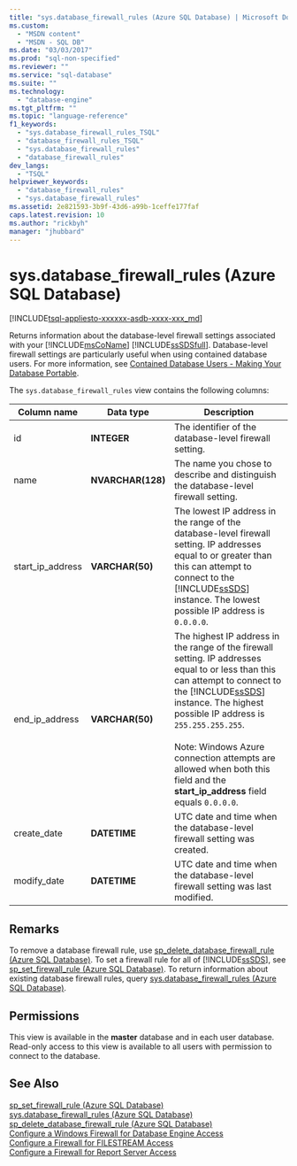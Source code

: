 ```yaml
---
title: "sys.database_firewall_rules (Azure SQL Database) | Microsoft Docs"
ms.custom: 
  - "MSDN content"
  - "MSDN - SQL DB"
ms.date: "03/03/2017"
ms.prod: "sql-non-specified"
ms.reviewer: ""
ms.service: "sql-database"
ms.suite: ""
ms.technology: 
  - "database-engine"
ms.tgt_pltfrm: ""
ms.topic: "language-reference"
f1_keywords: 
  - "sys.database_firewall_rules_TSQL"
  - "database_firewall_rules_TSQL"
  - "sys.database_firewall_rules"
  - "database_firewall_rules"
dev_langs: 
  - "TSQL"
helpviewer_keywords: 
  - "database_firewall_rules"
  - "sys.database_firewall_rules"
ms.assetid: 2e821593-3b9f-43d6-a99b-1ceffe177faf
caps.latest.revision: 10
ms.author: "rickbyh"
manager: "jhubbard"
---
```

# sys.database_firewall_rules (Azure SQL Database)
[!INCLUDE[tsql-appliesto-xxxxxx-asdb-xxxx-xxx_md](../../../a9retired/includes/tsql-appliesto-xxxxxx-asdb-xxxx-xxx-md.md)]

  Returns information about the database-level firewall settings associated with your [!INCLUDE[msCoName](../../../a9notintoc/includes/msconame-md.md)] [!INCLUDE[ssSDSfull](../../../a9retired/includes/sssdsfull-md.md)]. Database-level firewall settings are particularly useful when using contained database users. For more information, see [Contained Database Users - Making Your Database Portable](../../../relational-databases/security/contained-database-users-making-your-database-portable.md).  
  
 The `sys.database_firewall_rules` view contains the following columns:  
  
|Column name|Data type|Description|  
|-----------------|---------------|-----------------|  
|id|**INTEGER**|The identifier of the database-level firewall setting.|  
|name|**NVARCHAR(128)**|The name you chose to describe and distinguish the database-level firewall setting.|  
|start_ip_address|**VARCHAR(50)**|The lowest IP address in the range of the database-level firewall setting. IP addresses equal to or greater than this can attempt to connect to the [!INCLUDE[ssSDS](../../../a9retired/includes/sssds-md.md)] instance. The lowest possible IP address is `0.0.0.0`.|  
|end_ip_address|**VARCHAR(50)**|The highest IP address in the range of the firewall setting. IP addresses equal to or less than this can attempt to connect to the [!INCLUDE[ssSDS](../../../a9retired/includes/sssds-md.md)] instance. The highest possible IP address is `255.255.255.255`.<br /><br /> Note: Windows Azure connection attempts are allowed when both this field and the **start_ip_address** field equals `0.0.0.0`.|  
|create_date|**DATETIME**|UTC date and time when the database-level firewall setting was created.|  
|modify_date|**DATETIME**|UTC date and time when the database-level firewall setting was last modified.|  
  
## Remarks  
 To remove a database firewall rule, use [sp_delete_database_firewall_rule &#40;Azure SQL Database&#41;](../../../relational-databases/reference/system-stored-procedures/sp-delete-database-firewall-rule-azure-sql-database.md). To set a firewall rule for all of [!INCLUDE[ssSDS](../../../a9retired/includes/sssds-md.md)], see [sp_set_firewall_rule &#40;Azure SQL Database&#41;](../../../relational-databases/reference/system-stored-procedures/sp-set-firewall-rule-azure-sql-database.md). To return information about existing database firewall rules, query [sys.database_firewall_rules (Azure SQL Database)](../../../relational-databases/reference/system-catalog-views/sys.database-firewall-rules-azure-sql-database.md).  
  
## Permissions  
 This view is available in the **master** database and in each user database. Read-only access to this view is available to all users with permission to connect to the database.  
  
## See Also  
 [sp_set_firewall_rule &#40;Azure SQL Database&#41;](../../../relational-databases/reference/system-stored-procedures/sp-set-firewall-rule-azure-sql-database.md)   
 [sys.database_firewall_rules (Azure SQL Database)](../../../relational-databases/reference/system-catalog-views/sys.database-firewall-rules-azure-sql-database.md)   
 [sp_delete_database_firewall_rule &#40;Azure SQL Database&#41;](../../../relational-databases/reference/system-stored-procedures/sp-delete-database-firewall-rule-azure-sql-database.md)   
 [Configure a Windows Firewall for Database Engine Access](../../../database-engine/configure/windows/configure-a-windows-firewall-for-database-engine-access.md)   
 [Configure a Firewall for FILESTREAM Access](../../../relational-databases/blob/configure-a-firewall-for-filestream-access.md)   
 [Configure a Firewall for Report Server Access](../../../reporting-services/report-server/configure-a-firewall-for-report-server-access.md)  
  
  